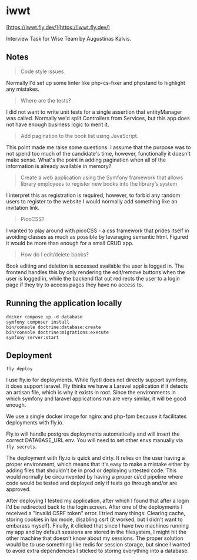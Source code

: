 # iwwt
[https://iwwt.fly.dev/](https://iwwt.fly.dev/)

Interview Task for Wise Team by Augustinas Kalvis.

## Notes
> Code style issues

Normally I'd set up some linter like php-cs-fixer and phpstand to highlight
any mistakes.

> Where are the tests?

I did not want to write unit tests for a single assertion that entityManager
was called. Normally we'd split Controllers from Services, but this app does
not have enough business logic to merit it.

> Add pagination to the book list using JavaScript.

This point made me raise some questions. I assume that the purpose was to not
spend too much of the candidate's time, however, functionally it doesn't make
sense. What's the point in adding pagination when all of the information is 
already available in memory?

> Create a web application using the Symfony framework that allows library
> employees to register new books into the library’s system

I interpret this as registration is required, however, to forbid any random
users to register to the website I would normally add something like an 
invitation link.

> PicoCSS?

I wanted to play around with picoCSS - a css framework that prides itself in 
avoiding classes as much as possible by levaraging semantic html. Figured it 
would be more than enough for a small CRUD app.

> How do I edit/delete books?

Book editing and deletion is accessed available the user is logged in. The 
frontend handles this by only rendering the edit/remove buttons when the user 
is logged in, while the backend flat out redirects the user to a login page if
they try to access pages they have no access to.

## Running the application locally

```
docker compose up -d database
symfony composer install
bin/console doctrine:database:create
bin/console doctrine:migrations:execute
symfony server:start
```

## Deployment

```
fly deploy
```

I use fly.io for deployments. While flyctl does not directly support symfony,
it does support laravel. Fly thinks we have a Laravel application if it 
detects an artisan file, which is why it exists in root. Since the environments
in which symfony and laravel applications run are very similar, it will be good
enough.

We use a single docker image for nginx and php-fpm because it facilitates 
deployments with fly.io.

Fly.io will handle postgres deployments automatically and will insert the
correct DATABASE_URL env. You will need to set other envs manually via 
`fly secrets`.

The deployment with fly.io is quick and dirty. It relies on the user having a
proper environment, which means that it's easy to make a mistake either by 
adding files that shouldn't be in prod or deploying untested code. This would
normally be circumvented by having a proper ci/cd pipeline where code would be
tested and deployed only if tests go through and/or are approved.

After deploying I tested my application, after which I found that after a login
I'd be redirected back to the login screen. After one of the deployments I 
received a "Invalid CSRF token" error. I tried many things: Clearing cache,
storing cookies in lax mode, disabling csrf (it worked, but I didn't want to 
embarass myself). Finally, it clicked that since I have two machines running
my app and by default sessions are stored in the filesystem, I might hit the 
other machine that doesn't know about my sessions. The proper solution would be
to use something like redis for session storage, but since I wanted to avoid 
extra dependencies I sticked to storing everything into a database.